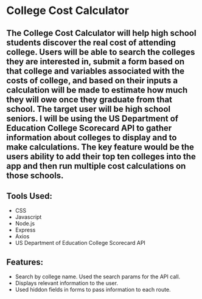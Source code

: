 # College Cost Calculator
## The College Cost Calculator will help high school students discover the real cost of attending college. Users will be able to search the colleges they are interested in, submit a form based on that college and variables associated with the costs of college, and based on their inputs a calculation will be made to estimate how much they will owe once they graduate from that school. The target user will be high school seniors. I will be using the US Department of Education College Scorecard API to gather information about colleges to display and to make calculations. The key feature would be the users ability to add their top ten colleges into the app and then run multiple cost calculations on those schools. 


## Tools Used:
* CSS
* Javascript
* Node.js
* Express
* Axios
* US Department of Education College Scorecard API


## Features:
* Search by college name. Used the search params for the API call.
* Displays relevant information to the user.
* Used hiddon fields in forms to pass information to each route.
